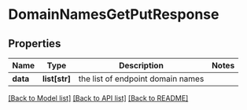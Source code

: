 # DomainNamesGetPutResponse

## Properties
Name | Type | Description | Notes
------------ | ------------- | ------------- | -------------
**data** | **list[str]** | the list of endpoint domain names | 

[[Back to Model list]](../README.md#documentation-for-models) [[Back to API list]](../README.md#documentation-for-api-endpoints) [[Back to README]](../README.md)

